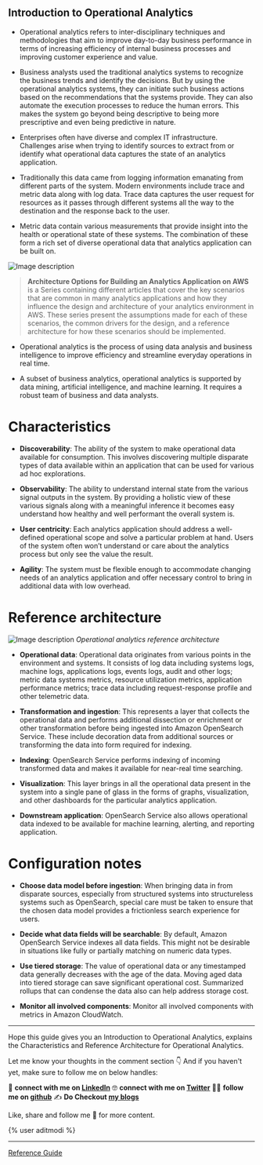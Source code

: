 ## Introduction to Operational Analytics

* Operational analytics refers to inter-disciplinary techniques and methodologies that aim to improve day-to-day business performance in terms of increasing efficiency of internal business processes and improving customer experience and value. 

* Business analysts used the traditional analytics systems to recognize the business trends and identify the decisions. But by using the operational analytics systems, they can initiate such business actions based on the recommendations that the systems provide. They can also automate the execution processes to reduce the human errors. This makes the system go beyond being descriptive to being more prescriptive and even being predictive in nature.

* Enterprises often have diverse and complex IT infrastructure. Challenges arise when trying to identify sources to extract from or identify what operational data captures the state of an analytics application. 

* Traditionally this data came from logging information emanating from different parts of the system. Modern environments include trace and metric data along with log data. Trace data captures the user request for resources as it passes through different systems all the way to the destination and the response back to the user. 

* Metric data contain various measurements that provide insight into the health or operational state of these systems. The combination of these form a rich set of diverse operational data that analytics application can be built on.

![Image description](https://cdn.hashnode.com/res/hashnode/image/upload/v1641907421345/hN_fWuj6v.png) 

> **Architecture Options for Building an Analytics Application on AWS** is a Series containing different articles that cover the key scenarios that are common in many analytics applications and how they influence the design and architecture of your analytics environment in AWS. These series present the assumptions made for each of these scenarios, the common drivers for the design, and a reference architecture for how these scenarios should be implemented.

* Operational analytics is the process of using data analysis and business intelligence to improve efficiency and streamline everyday operations in real time.

* A subset of business analytics, operational analytics is supported by data mining, artificial intelligence, and machine learning. It requires a robust team of business and data analysts. 

# Characteristics

* **Discoverability**: The ability of the system to make operational data available for consumption. This involves discovering multiple disparate types of data available within an application that can be used for various ad hoc explorations.

* **Observability**: The ability to understand internal state from the various signal outputs in the system. By providing a holistic view of these various signals along with a meaningful inference it becomes easy understand how healthy and well performant the overall system is.

* **User centricity**: Each analytics application should address a well-defined operational scope and solve a particular problem at hand. Users of the system often won’t understand or care about the analytics process but only see the value the result.

* **Agility**: The system must be flexible enough to accommodate changing needs of an analytics application and offer necessary control to bring in additional data with low overhead.

# Reference architecture

![Image description](https://cdn.hashnode.com/res/hashnode/image/upload/v1641907424409/FpzjyLFP_Q.png)
*Operational analytics reference architecture*

* **Operational data**: Operational data originates from various points in the environment and systems. It consists of log data including systems logs, machine logs, applications logs, events logs, audit and other logs; metric data systems metrics, resource utilization metrics, application performance metrics; trace data including request-response profile and other telemetric data.

* **Transformation and ingestion**: This represents a layer that collects the operational data and performs additional dissection or enrichment or other transformation before being ingested into Amazon OpenSearch Service. These include decoration data from additional sources or transforming the data into form required for indexing.

* **Indexing**: OpenSearch Service performs indexing of incoming transformed data and makes it available for near-real time searching.

* **Visualization**: This layer brings in all the operational data present in the system into a single pane of glass in the forms of graphs, visualization, and other dashboards for the particular analytics application.

* **Downstream application**: OpenSearch Service also allows operational data indexed to be available for machine learning, alerting, and reporting application. 

# Configuration notes

* **Choose data model before ingestion**: When bringing data in from disparate sources, especially from structured systems into structureless systems such as OpenSearch, special care must be taken to ensure that the chosen data model provides a frictionless search experience for users.

* **Decide what data fields will be searchable**: By default, Amazon OpenSearch Service indexes all data fields. This might not be desirable in situations like fully or partially matching on numeric data types.

* **Use tiered storage**: The value of operational data or any timestamped data generally decreases with the age of the data. Moving aged data into tiered storage can save significant operational cost. Summarized rollups that can condense the data also can help address storage cost.

* **Monitor all involved components**: Monitor all involved components with metrics in Amazon CloudWatch.

---

Hope this guide gives you an Introduction to Operational Analytics, explains the Characteristics and Reference Architecture for Operational Analytics.

Let me know your thoughts in the comment section 👇
And if you haven't yet, make sure to follow me on below handles:

👋 **connect with me on [LinkedIn](https://www.linkedin.com/in/adit-modi-2a4362191/)**
🤓 **connect with me on [Twitter](https://twitter.com/adi_12_modi)**
🐱‍💻 **follow me on [github](https://github.com/AditModi)**
✍️ **Do Checkout [my blogs](https://aditmodi.hashnode.dev)** 

Like, share and follow me 🚀 for more content.

{% user aditmodi %}

---

[Reference Guide](https://docs.aws.amazon.com/wellarchitected/latest/analytics-lens/operational-analytics.html)